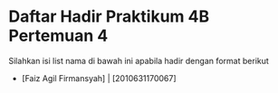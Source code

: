 # Daftar Hadir Praktikum 4B Pertemuan 4
Silahkan isi list nama di bawah ini apabila hadir dengan format berikut

- [Faiz Agil Firmansyah] | [2010631170067]
